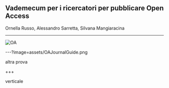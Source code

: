 ##  Vademecum per i ricercatori per pubblicare Open Access 
Ornella Russo, Alessandro Sarretta, Silvana Mangiaracina

---

![OA](.assets/OAJournalGuide.png)

---?image=assets/OAJournalGuide.png
 
altra prova
 
+++

verticale
